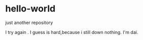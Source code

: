 # hello-world
just another repository
 
 I try again .
I guess is hard,because i still down nothing.
I'm dai.
